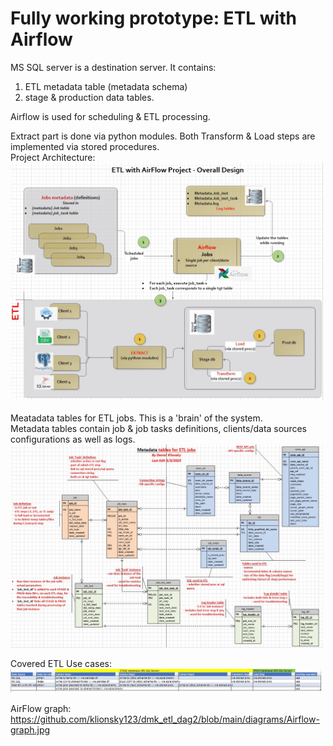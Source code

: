 <h1>Fully working prototype: ETL with Airflow</h1>

MS SQL server is a destination server. It contains: 
  1. ETL metadata table (metadata schema)
  2. stage & production data tables.
     
Airflow is used for scheduling & ETL processing.

Extract part is done via python modules. Both Transform & Load steps are implemented via stored procedures.
<br/>Project Architecture: 
<br/>
<img src="diagrams/Project-architecture.jpg" alt="Example" width="500" hight="300"/>
<br/><br/>Meatadata tables for ETL jobs. This is a 'brain' of the system.
<br/>Metadata tables contain job & job tasks definitions, clients/data sources configurations as well as logs.
<br/>
<img src="diagrams/metadata-db-schema.jpg" alt="Example" width="500" hight="300"/>

Covered ETL Use cases:
<br/>
<img src="diagrams/Covered-ETL-Use-cases2.jpg" alt="Example" width="500" hight="100"/>

AirFlow graph:
https://github.com/klionsky123/dmk_etl_dag2/blob/main/diagrams/Airflow-graph.jpg
